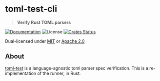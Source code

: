 # toml-test-cli

> **Verify Rust TOML parsers**

[![Documentation](https://img.shields.io/badge/docs-master-blue.svg)][Documentation]
![License](https://img.shields.io/crates/l/toml-test.svg)
[![Crates Status](https://img.shields.io/crates/v/toml-test.svg)](https://crates.io/crates/toml-test)

Dual-licensed under [MIT](LICENSE-MIT) or [Apache 2.0](LICENSE-APACHE)

## About

[toml-test](https://github.com/BurntSushi/toml-test) is a language-agnostic
toml parser spec verification.  This is a re-implementation of the runner, in Rust.

[Documentation]: https://docs.rs/toml-test
